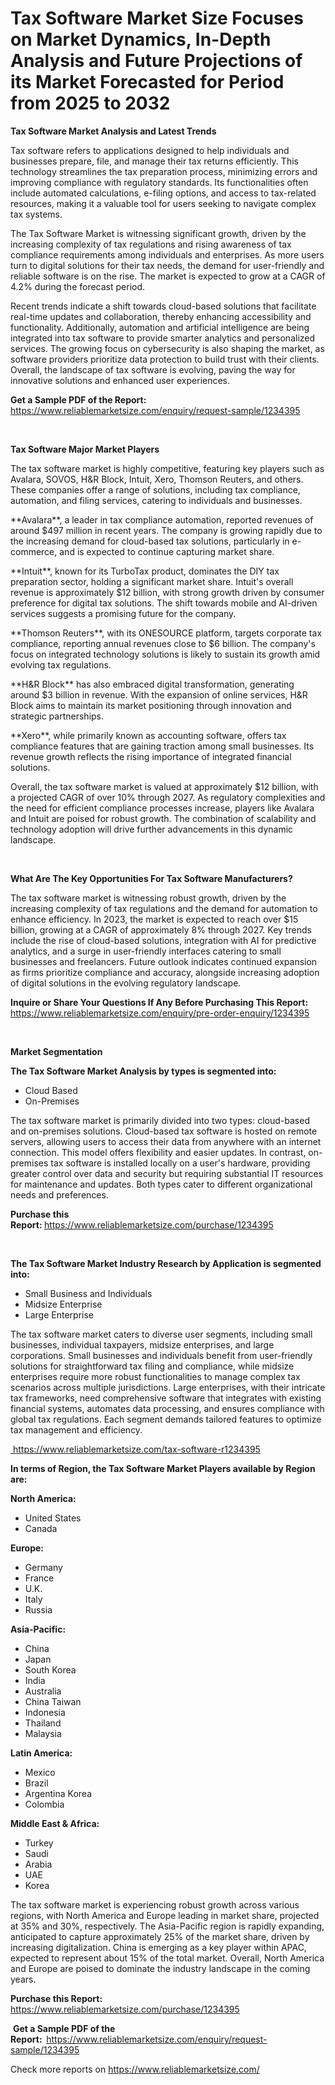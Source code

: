 <p><h1>Tax Software Market Size Focuses on Market Dynamics, In-Depth Analysis and Future Projections of its Market Forecasted for Period from 2025 to 2032</h1></p><p><strong>Tax Software Market Analysis and Latest Trends</strong></p>
<p><p>Tax software refers to applications designed to help individuals and businesses prepare, file, and manage their tax returns efficiently. This technology streamlines the tax preparation process, minimizing errors and improving compliance with regulatory standards. Its functionalities often include automated calculations, e-filing options, and access to tax-related resources, making it a valuable tool for users seeking to navigate complex tax systems.</p><p>The Tax Software Market is witnessing significant growth, driven by the increasing complexity of tax regulations and rising awareness of tax compliance requirements among individuals and enterprises. As more users turn to digital solutions for their tax needs, the demand for user-friendly and reliable software is on the rise. The market is expected to grow at a CAGR of 4.2% during the forecast period. </p><p>Recent trends indicate a shift towards cloud-based solutions that facilitate real-time updates and collaboration, thereby enhancing accessibility and functionality. Additionally, automation and artificial intelligence are being integrated into tax software to provide smarter analytics and personalized services. The growing focus on cybersecurity is also shaping the market, as software providers prioritize data protection to build trust with their clients. Overall, the landscape of tax software is evolving, paving the way for innovative solutions and enhanced user experiences.</p></p>
<p><strong>Get a Sample PDF of the Report:&nbsp;</strong> <a href="https://www.reliablemarketsize.com/enquiry/request-sample/1234395?utm_campaign=3275&utm_medium=2&utm_source=Github&utm_content=ia&utm_term=06032025&utm_id=tax-software">https://www.reliablemarketsize.com/enquiry/request-sample/1234395</a></p>
<p>&nbsp;</p>
<p><strong>Tax Software Major Market Players</strong></p>
<p><p>The tax software market is highly competitive, featuring key players such as Avalara, SOVOS, H&R Block, Intuit, Xero, Thomson Reuters, and others. These companies offer a range of solutions, including tax compliance, automation, and filing services, catering to individuals and businesses.</p><p>**Avalara**, a leader in tax compliance automation, reported revenues of around $497 million in recent years. The company is growing rapidly due to the increasing demand for cloud-based tax solutions, particularly in e-commerce, and is expected to continue capturing market share.</p><p>**Intuit**, known for its TurboTax product, dominates the DIY tax preparation sector, holding a significant market share. Intuit's overall revenue is approximately $12 billion, with strong growth driven by consumer preference for digital tax solutions. The shift towards mobile and AI-driven services suggests a promising future for the company.</p><p>**Thomson Reuters**, with its ONESOURCE platform, targets corporate tax compliance, reporting annual revenues close to $6 billion. The company's focus on integrated technology solutions is likely to sustain its growth amid evolving tax regulations.</p><p>**H&R Block** has also embraced digital transformation, generating around $3 billion in revenue. With the expansion of online services, H&R Block aims to maintain its market positioning through innovation and strategic partnerships.</p><p>**Xero**, while primarily known as accounting software, offers tax compliance features that are gaining traction among small businesses. Its revenue growth reflects the rising importance of integrated financial solutions.</p><p>Overall, the tax software market is valued at approximately $12 billion, with a projected CAGR of over 10% through 2027. As regulatory complexities and the need for efficient compliance processes increase, players like Avalara and Intuit are poised for robust growth. The combination of scalability and technology adoption will drive further advancements in this dynamic landscape.</p></p>
<p>&nbsp;</p>
<p><strong>What Are The Key Opportunities For Tax Software Manufacturers?</strong></p>
<p><p>The tax software market is witnessing robust growth, driven by the increasing complexity of tax regulations and the demand for automation to enhance efficiency. In 2023, the market is expected to reach over $15 billion, growing at a CAGR of approximately 8% through 2027. Key trends include the rise of cloud-based solutions, integration with AI for predictive analytics, and a surge in user-friendly interfaces catering to small businesses and freelancers. Future outlook indicates continued expansion as firms prioritize compliance and accuracy, alongside increasing adoption of digital solutions in the evolving regulatory landscape.</p></p>
<p><strong>Inquire or Share Your Questions If Any Before Purchasing This Report:</strong> <a href="https://www.reliablemarketsize.com/enquiry/pre-order-enquiry/1234395?utm_campaign=3275&utm_medium=2&utm_source=Github&utm_content=ia&utm_term=06032025&utm_id=tax-software">https://www.reliablemarketsize.com/enquiry/pre-order-enquiry/1234395</a></p>
<p>&nbsp;</p>
<p><strong>Market Segmentation</strong></p>
<p><strong>The Tax Software Market Analysis by types is segmented into:</strong></p>
<p><ul><li>Cloud Based</li><li>On-Premises</li></ul></p>
<p><p>The tax software market is primarily divided into two types: cloud-based and on-premises solutions. Cloud-based tax software is hosted on remote servers, allowing users to access their data from anywhere with an internet connection. This model offers flexibility and easier updates. In contrast, on-premises tax software is installed locally on a user's hardware, providing greater control over data and security but requiring substantial IT resources for maintenance and updates. Both types cater to different organizational needs and preferences.</p></p>
<p><strong>Purchase this Report:&nbsp;</strong><a href="https://www.reliablemarketsize.com/purchase/1234395?utm_campaign=3275&utm_medium=2&utm_source=Github&utm_content=ia&utm_term=06032025&utm_id=tax-software">https://www.reliablemarketsize.com/purchase/1234395</a></p>
<p>&nbsp;</p>
<p><strong>The Tax Software Market Industry Research by Application is segmented into:</strong></p>
<p><ul><li>Small Business and Individuals</li><li>Midsize Enterprise</li><li>Large Enterprise</li></ul></p>
<p><p>The tax software market caters to diverse user segments, including small businesses, individual taxpayers, midsize enterprises, and large corporations. Small businesses and individuals benefit from user-friendly solutions for straightforward tax filing and compliance, while midsize enterprises require more robust functionalities to manage complex tax scenarios across multiple jurisdictions. Large enterprises, with their intricate tax frameworks, need comprehensive software that integrates with existing financial systems, automates data processing, and ensures compliance with global tax regulations. Each segment demands tailored features to optimize tax management and efficiency.</p></p>
<p><a href="https://www.reliablemarketsize.com/tax-software-r1234395?utm_campaign=3275&utm_medium=2&utm_source=Github&utm_content=ia&utm_term=06032025&utm_id=tax-software">&nbsp;https://www.reliablemarketsize.com/tax-software-r1234395</a></p>
<p><strong>In terms of Region, the Tax Software Market Players available by Region are:</strong></p>
<p>
    <p> <strong> North America: </strong>
        <ul>
            <li>United States</li>
            <li>Canada</li>
        </ul>
        </p> 
    <p> <strong> Europe: </strong>
        <ul>
            <li>Germany</li>
            <li>France</li>
            <li>U.K.</li>
            <li>Italy</li>
            <li>Russia</li>
        </ul>
        </p> 
    <p> <strong> Asia-Pacific: </strong>
        <ul>
            <li>China</li>
            <li>Japan</li>
            <li>South Korea</li>
            <li>India</li>
            <li>Australia</li>
            <li>China Taiwan</li>
            <li>Indonesia</li>
            <li>Thailand</li>
            <li>Malaysia</li>
        </ul>
        </p> 
    <p> <strong> Latin America: </strong>
        <ul>
            <li>Mexico</li>
            <li>Brazil</li>
            <li>Argentina Korea</li>
            <li>Colombia</li>
        </ul>
        </p> 
    <p> <strong> Middle East & Africa: </strong>
        <ul>
            <li>Turkey</li>
            <li>Saudi</li>
            <li>Arabia</li>
            <li>UAE</li>
            <li>Korea</li>
        </ul>
    </p>
    </p>
<p><p>The tax software market is experiencing robust growth across various regions, with North America and Europe leading in market share, projected at 35% and 30%, respectively. The Asia-Pacific region is rapidly expanding, anticipated to capture approximately 25% of the market share, driven by increasing digitalization. China is emerging as a key player within APAC, expected to represent about 15% of the total market. Overall, North America and Europe are poised to dominate the industry landscape in the coming years.</p></p>
<p><strong>Purchase this Report: </strong><a href="https://www.reliablemarketsize.com/purchase/1234395?utm_campaign=3275&utm_medium=2&utm_source=Github&utm_content=ia&utm_term=06032025&utm_id=tax-software">https://www.reliablemarketsize.com/purchase/1234395</a></p>
<p>&nbsp;<strong>Get a Sample PDF of the Report:&nbsp;&nbsp;</strong><a href="https://www.reliablemarketsize.com/enquiry/request-sample/1234395?utm_campaign=3275&utm_medium=2&utm_source=Github&utm_content=ia&utm_term=06032025&utm_id=tax-software">https://www.reliablemarketsize.com/enquiry/request-sample/1234395</a></p>
<p><strong></strong></p>
<p>Check more reports on <a href="https://www.reliablemarketsize.com/?utm_campaign=3275&utm_medium=2&utm_source=Github&utm_content=ia&utm_term=06032025&utm_id=tax-software">https://www.reliablemarketsize.com/</a></p>